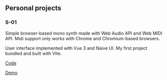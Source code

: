 ## Personal projects

### S-01

Simple browser-based mono synth made with Web Audio API and Web MIDI API. Midi support only works with Chrome and Chromium-based browsers.

User interface implemented with Vue 3 and Naive UI. My first project bundled and built with Vite.

[Code](https://github.com/h-line/s-01)

[Demo](https://h-line.github.io)

